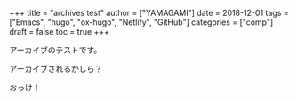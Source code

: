 +++
title = "archives test"
author = ["YAMAGAMI"]
date = 2018-12-01
tags = ["Emacs", "hugo", "ox-hugo", "Netlify", "GitHub"]
categories = ["comp"]
draft = false
toc = true
+++

アーカイブのテストです。

アーカイブされるかしら？

おっけ！